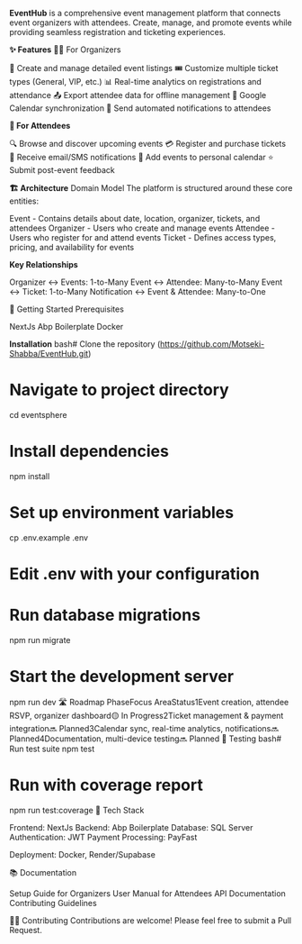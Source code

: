 **EventHub** 
is a comprehensive event management platform that connects event organizers with attendees. Create, manage, and promote events while providing seamless registration and ticketing experiences.

**✨ Features**
🧑‍💼 For Organizers

📝 Create and manage detailed event listings
🎟️ Customize multiple ticket types (General, VIP, etc.)
📊 Real-time analytics on registrations and attendance
📤 Export attendee data for offline management
📅 Google Calendar synchronization
📣 Send automated notifications to attendees

**👥 For Attendees**

🔍 Browse and discover upcoming events
💳 Register and purchase tickets
📱 Receive email/SMS notifications
📆 Add events to personal calendar
⭐ Submit post-event feedback

**🏗️ Architecture**
Domain Model
The platform is structured around these core entities:

Event - Contains details about date, location, organizer, tickets, and attendees
Organizer - Users who create and manage events
Attendee - Users who register for and attend events
Ticket - Defines access types, pricing, and availability for events


**Key Relationships**

Organizer ↔ Events: 1-to-Many
Event ↔ Attendee: Many-to-Many
Event ↔ Ticket: 1-to-Many
Notification ↔ Event & Attendee: Many-to-One

🚀 Getting Started
Prerequisites

NextJs
Abp Boilerplate
Docker 

**Installation**
bash# Clone the repository
(https://github.com/Motseki-Shabba/EventHub.git)

# Navigate to project directory
cd eventsphere

# Install dependencies
npm install

# Set up environment variables
cp .env.example .env
# Edit .env with your configuration

# Run database migrations
npm run migrate

# Start the development server
npm run dev
🛣️ Roadmap
PhaseFocus AreaStatus1Event creation, attendee RSVP, organizer dashboard🟡 In Progress2Ticket management & payment integration🔜 Planned3Calendar sync, real-time analytics, notifications🔜 Planned4Documentation, multi-device testing🔜 Planned
🧪 Testing
bash# Run test suite
npm test

# Run with coverage report
npm run test:coverage
🔧 Tech Stack

Frontend: NextJs
Backend: Abp Boilerplate
Database: SQL Server
Authentication: JWT
Payment Processing: PayFast

Deployment: Docker, Render/Supabase

📚 Documentation

Setup Guide for Organizers
User Manual for Attendees
API Documentation
Contributing Guidelines

👨‍💻 Contributing
Contributions are welcome! Please feel free to submit a Pull Request.
